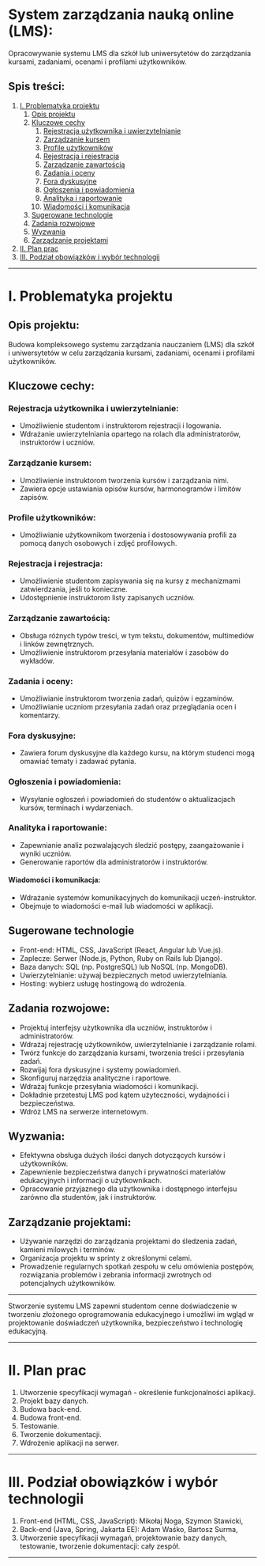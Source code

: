 # System zarządzania nauką online (LMS):

Opracowywanie systemu LMS dla szkół lub uniwersytetów do zarządzania kursami, zadaniami, ocenami i profilami użytkowników.

## Spis treści:

1. [I. Problematyka projektu](#i-problematyka-projektu)
    1. [Opis projektu](#opis-projektu)
    2. [Kluczowe cechy](#kluczowe-cechy)
        1. [Rejestracja użytkownika i uwierzytelnianie](#rejestracja-użytkownika-i-uwierzytelnianie)
        2. [Zarządzanie kursem](#zarządzanie-kursem)
        3. [Profile użytkowników](#profile-użytkowników)
        4. [Rejestracja i rejestracja](#rejestracja-i-rejestracja)
        5. [Zarządzanie zawartością](#zarządzanie-zawartością)
        6. [Zadania i oceny](#zadania-i-oceny)
        7. [Fora dyskusyjne](#fora-dyskusyjne)
        8. [Ogłoszenia i powiadomienia](#ogłoszenia-i-powiadomienia)
        9. [Analityka i raportowanie](#analityka-i-raportowanie)
        10. [Wiadomości i komunikacja](#wiadomości-i-komunikacja)
    3. [Sugerowane technologie](#sugerowane-technologie)
    4. [Zadania rozwojowe](#zadania-rozwojowe)
    5. [Wyzwania](#wyzwania)
    6. [Zarządzanie projektami](#zarządzanie-projektami)
2. [II. Plan prac](#ii-plan-prac)
3. [III. Podział obowiązków i wybór technologii](#iii-Podział-obowiązków-i-wybór-technologii)

---

# I. Problematyka projektu

## Opis projektu: 

Budowa kompleksowego systemu zarządzania nauczaniem (LMS) dla szkół i uniwersytetów w celu zarządzania kursami, zadaniami, ocenami i profilami użytkowników.

## Kluczowe cechy:

### Rejestracja użytkownika i uwierzytelnianie:

- Umożliwienie studentom i instruktorom rejestracji i logowania.
- Wdrażanie uwierzytelniania opartego na rolach dla administratorów, instruktorów i uczniów.

### Zarządzanie kursem:

- Umożliwienie instruktorom tworzenia kursów i zarządzania nimi.
- Zawiera opcje ustawiania opisów kursów, harmonogramów i limitów zapisów.

### Profile użytkowników:
- Umożliwianie użytkownikom tworzenia i dostosowywania profili za pomocą danych osobowych i zdjęć profilowych.

### Rejestracja i rejestracja:
- Umożliwienie studentom zapisywania się na kursy z mechanizmami zatwierdzania, jeśli to konieczne.
- Udostępnienie instruktorom listy zapisanych uczniów.

### Zarządzanie zawartością:
- Obsługa różnych typów treści, w tym tekstu, dokumentów, multimediów i linków zewnętrznych.
- Umożliwienie instruktorom przesyłania materiałów i zasobów do wykładów.

### Zadania i oceny:
- Umożliwianie instruktorom tworzenia zadań, quizów i egzaminów.
- Umożliwianie uczniom przesyłania zadań oraz przeglądania ocen i komentarzy.

### Fora dyskusyjne:
- Zawiera forum dyskusyjne dla każdego kursu, na którym studenci mogą omawiać tematy i zadawać pytania.

### Ogłoszenia i powiadomienia:
- Wysyłanie ogłoszeń i powiadomień do studentów o aktualizacjach kursów, terminach i wydarzeniach.

### Analityka i raportowanie:
- Zapewnianie analiz pozwalających śledzić postępy, zaangażowanie i wyniki uczniów.
- Generowanie raportów dla administratorów i instruktorów.

#### Wiadomości i komunikacja:
- Wdrażanie systemów komunikacyjnych do komunikacji uczeń-instruktor.
- Obejmuje to wiadomości e-mail lub wiadomości w aplikacji.

## Sugerowane technologie

- Front-end: HTML, CSS, JavaScript (React, Angular lub Vue.js).
- Zaplecze: Serwer (Node.js, Python, Ruby on Rails lub Django).
- Baza danych: SQL (np. PostgreSQL) lub NoSQL (np. MongoDB).
- Uwierzytelnianie: używaj bezpiecznych metod uwierzytelniania.
- Hosting: wybierz usługę hostingową do wdrożenia.

## Zadania rozwojowe:

- Projektuj interfejsy użytkownika dla uczniów, instruktorów i administratorów.
- Wdrażaj rejestrację użytkowników, uwierzytelnianie i zarządzanie rolami.
- Twórz funkcje do zarządzania kursami, tworzenia treści i przesyłania zadań.
- Rozwijaj fora dyskusyjne i systemy powiadomień.
- Skonfiguruj narzędzia analityczne i raportowe.
- Wdrażaj funkcje przesyłania wiadomości i komunikacji.
- Dokładnie przetestuj LMS pod kątem użyteczności, wydajności i bezpieczeństwa.
- Wdróż LMS na serwerze internetowym.

## Wyzwania:
- Efektywna obsługa dużych ilości danych dotyczących kursów i użytkowników.
- Zapewnienie bezpieczeństwa danych i prywatności materiałów edukacyjnych i informacji o użytkownikach.
- Opracowanie przyjaznego dla użytkownika i dostępnego interfejsu zarówno dla studentów, jak i instruktorów.

## Zarządzanie projektami:
- Używanie narzędzi do zarządzania projektami do śledzenia zadań, kamieni milowych i terminów.
- Organizacja projektu w sprinty z określonymi celami.
- Prowadzenie regularnych spotkań zespołu w celu omówienia postępów, rozwiązania problemów i zebrania informacji zwrotnych od potencjalnych użytkowników.
---

Stworzenie systemu LMS zapewni studentom cenne doświadczenie w tworzeniu złożonego oprogramowania edukacyjnego i umożliwi im wgląd w projektowanie doświadczeń użytkownika, bezpieczeństwo i technologię edukacyjną.

---
# II. Plan prac

1. Utworzenie specyfikacji wymagań - określenie funkcjonalności aplikacji.
2. Projekt bazy danych.
3. Budowa back-end.
4. Budowa front-end.
5. Testowanie.
6. Tworzenie dokumentacji.
7. Wdrożenie aplikacji na serwer.

---

# III. Podział obowiązków i wybór technologii

1. Front-end (HTML, CSS, JavaScript): Mikołaj Noga, Szymon Stawicki,
2. Back-end (Java, Spring, Jakarta EE): Adam Waśko, Bartosz Surma,
3. Utworzenie specyfikacji wymagań, projektowanie bazy danych, testowanie, tworzenie dokumentacji: cały zespół.

---
